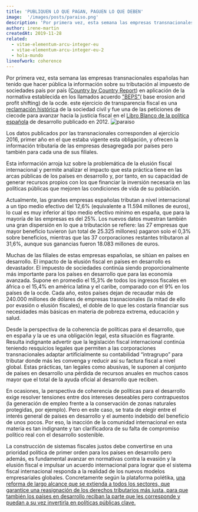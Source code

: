 ```yaml
---
title: 'PUBLIQUEN LO QUE PAGAN, PAGUEN LO QUE DEBEN'
image:  '/images/posts/paraiso.png'
description: 'Por primera vez, esta semana las empresas transnacionales españolas han tenido que hacer pública la información sobre su tributación al…'
author: irene-martin
createdAt: 2019-11-28
related:
  - vitae-elementum-arcu-integer-eu
  - vitae-elementum-arcu-integer-eu-2
  - hola-mundo
lineofwork: coherence
---
```


Por primera vez, esta semana las empresas transnacionales españolas han tenido que hacer pública la información sobre su tributación al impuesto de sociedades país por país ([Country by Country Report](http://www.oecd.org/tax/beps/beps-actions/action13/)) en aplicación de la normativa establecida en los llamados acuerdo ["BEPS”](https://www.oecd.org/ctp/10-preguntas-sobre-beps.pdf)( base erosion and profit shifting) de la ocde. este ejercicio de transparencia fiscal es una [reclamación histórica](https://www.taxjustice.net/country-country-reporting/) de la sociedad civil y fue una de las peticiones de ciecode para avanzar hacia la justicia fiscal en el [Libro Blanco de la política española](https://www.ciecode.es/assets/documents/Libro_Blanco_Desarrollo_CIECODE.pdf) de desarrollo publicado en 2012.
[](https://cdn-images-1.medium.codddm/max/10432/1*jbi-rr0ggd-vnpnfr6dijg.png)
![paraiso](/images/posts/paraiso.png)

Los datos publicados por las transnacionales corresponden al ejercicio 2016, primer año en el que estaba vigente esta obligación, y ofrecen la información tributaria de las empresas desagregada por países pero también para cada una de sus filiales.

Esta información arroja luz sobre la problemática de la elusión fiscal internacional y permite analizar el impacto que esta práctica tiene en las arcas públicas de los países en desarrollo y, por tanto, en su capacidad de generar recursos propios con los que financiar la inversión necesaria en las políticas públicas que mejoren las condiciones de vida de su población.

Actualmente, las grandes empresas españolas tributan a nivel internacional a un tipo medio efectivo del 12,6% (equivalente a 11.594 millones de euros), lo cual es muy inferior al tipo medio efectivo mínimo en españa, que para la mayoría de las empresas es del 25%. Los nuevos datos muestran también una gran dispersión en lo que a tributación se refiere: las 27 empresas que mayor beneficio tuvieron (un total de 25.325 millones) pagaron solo el 0,3% sobre beneficios, mientras que las 37 corporaciones restantes tributaron al 31,6%, aunque sus ganancias fueron 18.083 millones de euros.

Muchas de las filiales de estas empresas españolas, se sitúan en países en desarrollo. El impacto de la elusión fiscal en países en desarrollo es devastador. El impuesto de sociedades continúa siendo proporcionalmente más importante para los países en desarrollo que para las economía avanzada. Supone en promedio el 15,3% de todos los ingresos fiscales en áfrica o el 15,4% en américa latina y el caribe, comparado con el 9% en los países de la ocde. Cada año, estos países dejan de recaudar más de 240.000 millones de dólares de empresas trasnacionales (la mitad de ello por evasión o elusión fiscales), el doble de lo que les costaría financiar sus necesidades más básicas en materia de pobreza extrema, educación y salud.

Desde la perspectiva de la coherencia de políticas para el desarrollo, que en españa y la ue es una obligación legal, esta situación es flagrante. Resulta indignante advertir que la legislación fiscal internacional continúa teniendo resquicios legales que permiten a las corporaciones transnacionales adaptar artificialmente su contabilidad “intragrupo” para tributar donde más les convenga y reducir así su factura fiscal a nivel global. Estas prácticas, tan legales como abusivas, le suponen al conjunto de países en desarrollo una pérdida de recursos anuales en muchos casos mayor que el total de la ayuda oficial al desarrollo que reciben.

En ocasiones, la perspectiva de coherencia de políticas para el desarrollo exige resolver tensiones entre dos intereses deseables pero contrapuestos (la generación de empleo frente a la conservación de zonas naturales protegidas, por ejemplo). Pero en este caso, se trata de elegir entre el interés general de países en desarrollo y el aumento indebido del beneficio de unos pocos. Por eso, la inacción de la comunidad internacional en esta materia es tan indignante y tan clarificadora de su falta de compromiso político real con el desarrollo sostenible.

La construcción de sistemas fiscales justos debe convertirse en una prioridad política de primer orden para los países en desarrollo pero además, es fundamental avanzar en normativas contra la evasión y la elusión fiscal e impulsar un acuerdo internacional para lograr que el sistema fiscal internacional responda a la realidad de los nuevos modelos empresariales globales. Concretamente según la plataforma polétika, [una reforma de largo alcance que se extienda a todos los sectores, que garantice una reasignación de los derechos tributarios más justa, para que también los países en desarrollo reciban la parte que les corresponde y puedan a su vez invertirla en políticas públicas clave.](http://poletika.org/tema/2)
